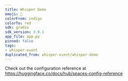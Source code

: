 ```yaml
---
title: Whisper Demo
emoji: 🤫
colorFrom: indigo
colorTo: red
sdk: gradio
sdk_version: 3.9.1
app_file: app.py
pinned: false
tags:
- whisper-event
duplicated_from: whisper-event/whisper-demo
---
```


Check out the configuration reference at https://huggingface.co/docs/hub/spaces-config-reference
